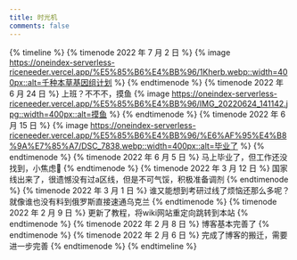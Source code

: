 ```yaml
---
title: 时光机
comments: false
---
```


{% timeline %}
{% timenode 2022 年 7 月 2 日 %}
{% image https://oneindex-serverless-riceneeder.vercel.app/%E5%85%B6%E4%BB%96/1Kherb.webp::width=400px::alt=千种本草基因组计划 %}
{% endtimenode %}
{% timenode 2022 年 6 月 24 日 %}
上班？不不不，摸鱼
{% image https://oneindex-serverless-riceneeder.vercel.app/%E5%85%B6%E4%BB%96/IMG_20220624_141142.jpg::width=400px::alt=摸鱼 %}
{% endtimenode %}
{% timenode 2022 年 6 月 15 日 %}
{% image https://oneindex-serverless-riceneeder.vercel.app/%E5%85%B6%E4%BB%96/%E6%AF%95%E4%B8%9A%E7%85%A7/DSC_7838.webp::width=400px::alt=毕业了 %}
{% endtimenode %}
{% timenode 2022 年 6 月 5 日 %}
马上毕业了，但工作还没找到，小焦虑💩
{% endtimenode %}
{% timenode 2022 年 3 月 12 日 %}
国家线出来了，很遗憾没有过a区线，但是不可气馁，积极准备调剂
{% endtimenode %}
{% timenode 2022 年 3 月 1 日 %}
谁又能想到考研过线了烦恼还那么多呢？就像谁也没有料到俄罗斯直接速通乌克兰
{% endtimenode %}
{% timenode 2022 年 2 月 9 日 %}
更新了教程，将wiki网站重定向跳转到本站
{% endtimenode %}
{% timenode 2022 年 2 月 8 日 %}
博客基本完善了
{% endtimenode %}
{% timenode 2022 年 2 月 6 日 %}
完成了博客的搬迁，需要进一步完善
{% endtimenode %}
{% endtimeline %}

